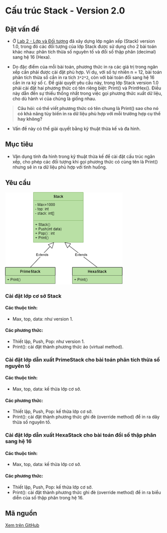 # Cấu trúc Stack - Version 2.0

## Đặt vấn đề

- Ở [Lab 2 - Lớp và Đối tượng](https://github.com/nd-hung/oop/tree/main/docs/labs/02-classes-and-objects/code/Stack/) đã xây dựng lớp ngăn xếp (Stack) version 1.0, trong đó các đối tượng của lớp Stack được sử dụng cho 2 bài toán khác nhau: phân tích thừa số nguyên tố và đổi số thập phân (decimal) sang hệ 16 (Hexa).

- Do đặc điểm của mỗi bài toán, phương thức in ra các giá trị trong ngăn xếp cần phải được cài đặt phù hợp. Ví dụ, với số tự nhiên n = 12, bài toán phân tích thừa số cần in ra tích `3*2*2`, còn với bài toán đổi sang hệ 16 cần in ra ký số `C`. Để giải quyết yêu cầu này, trong lớp Stack version 1.0 phải cài đặt hai phương thức có tên riêng biệt: Print() và PrintHex(). Điều này dẫn đến sự thiếu thống nhất trong việc gọi phương thức xuất dữ liệu, cho dù hành vi của chúng là giống nhau.

> **Câu hỏi: có thể viết phương thức có tên chung là Print() sao cho nó có khả năng tùy biến in ra dữ liệu phù hợp với mỗi trường hợp cụ thể hay không?**

- Vấn đề này có thể giải quyết bằng kỹ thuật thừa kế và đa hình.

## Mục tiêu

- Vận dụng tính đa hình trong kỹ thuật thừa kế để cài đặt cấu trúc ngăn xếp, cho phép các đối tượng khi gọi phương thức có cùng tên là Print() nhưng sẽ in ra dữ liệu phù hợp với tình huống.

## Yêu cầu

<img src="figs/stack_2.png">

### Cài đặt lớp cơ sở Stack

#### Các thuộc tính:

- Max, top, data: như version 1.

#### Các phương thức:

- Thiết lập, Push, Pop: như version 1.
- Print(): cài đặt thành phương thức ảo (virtual method).

### Cài đặt lớp dẫn xuất PrimeStack cho bài toán phân tích thừa số nguyên tố

#### Các thuộc tính:

- Max, top, data: kế thừa lớp cơ sở.

#### Các phương thức:

- Thiết lập, Push, Pop: kế thừa lớp cơ sở.
- Print(): cài đặt thành phương thức ghi đè (override method) để in ra dãy thừa số nguyên tố.

### Cài đặt lớp dẫn xuất HexaStack cho bài toán đổi số thập phân sang hệ 16

#### Các thuộc tính:
- Max, top, data: kế thừa lớp cơ sở.

#### Các phương thức:

- Thiết lập, Push, Pop: kế thừa lớp cơ sở.
- Print(): cài đặt thành phương thức ghi đè (override method) để in ra biểu diễn của số thập phân trong hệ 16.

## Mã nguồn

[Xem trên GitHub](https://github.com/nd-hung/oop/blob/main/docs/labs/04-polymorphism/code/Stack2)
